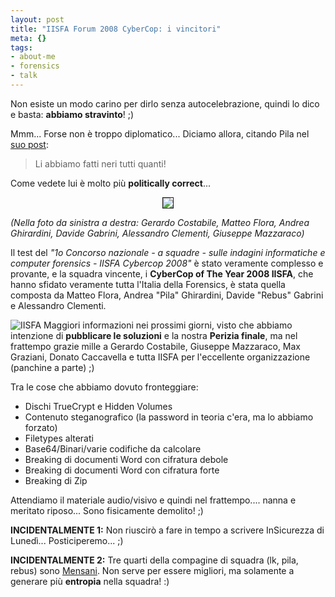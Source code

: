 ```yaml
--- 
layout: post
title: "IISFA Forum 2008 CyberCop: i vincitori"
meta: {}
tags: 
- about-me
- forensics
- talk
---
```

Non esiste un modo carino per dirlo senza autocelebrazione, quindi lo dico e basta: **abbiamo stravinto**! ;)  
  
Mmm... Forse non è troppo diplomatico... Diciamo allora, citando Pila nel [suo post](http://forensicsbypila.blogspot.com/2008/04/iisfa-forum-2008.html):
  
>  Li abbiamo fatti neri tutti quanti!  
  
Come vedete lui è molto più **politically correct**...
  
<center>
<img src="http://www.lastknight.com/download/winner_iisfa_cybercop_2008.jpg" border=1>
</center>
  
*(Nella foto da sinistra a destra: Gerardo Costabile, Matteo Flora, Andrea Ghirardini, Davide Gabrini, Alessandro Clementi, Giuseppe Mazzaraco)*  
  
Il test del *"1o Concorso nazionale - a squadre - sulle indagini informatiche e computer forensics - IISFA Cybercop 2008"* è stato veramente complesso e provante, e la squadra vincente, i **CyberCop of The Year 2008 IISFA**, che hanno sfidato veramente tutta l'Italia della Forensics, è stata quella composta da Matteo Flora, Andrea "Pila" Ghirardini, Davide "Rebus" Gabrini e Alessandro Clementi.  
  
![IISFA](http://mn-isfa.org/images/new_iisfa_logo_shadow50.gif)
Maggiori informazioni nei prossimi giorni, visto che abbiamo intenzione di **pubblicare le soluzioni** e la nostra **Perizia finale**, ma nel frattempo grazie mille a Gerardo Costabile, Giuseppe Mazzaraco, Max Graziani, Donato Caccavella e tutta IISFA per l'eccellente organizzazione (panchine a parte) ;)  
  
Tra le cose che abbiamo dovuto fronteggiare:  
  
* Dischi TrueCrypt e Hidden Volumes  
* Contenuto steganografico (la password in teoria c'era, ma lo abbiamo forzato)  
* Filetypes alterati  
* Base64/Binari/varie codifiche da calcolare  
* Breaking di documenti Word con cifratura debole  
* Breaking di documenti Word con cifratura forte  
* Breaking di Zip  
  
Attendiamo il materiale audio/visivo e quindi nel frattempo.... nanna e meritato riposo... Sono fisicamente demolito! ;)  
  
**INCIDENTALMENTE 1:** Non riuscirò a fare in tempo a scrivere InSicurezza di Lunedì... Posticiperemo... ;)  
  
**INCIDENTALMENTE 2:** Tre quarti della compagine di squadra (lk, pila, rebus) sono [Mensani](http://www.mensa.it). Non serve per essere migliori, ma solamente a generare più **entropia** nella squadra! :)
  
 

